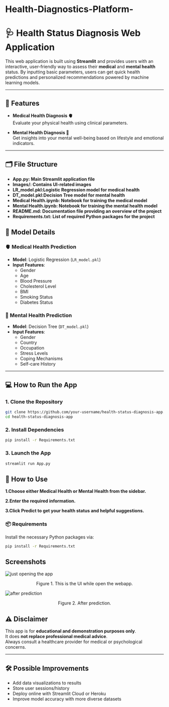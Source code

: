 # Health-Diagnostics-Platform-
# 🩺 Health Status Diagnosis Web Application

This web application is built using **Streamlit** and provides users with an interactive, user-friendly way to assess their **medical** and **mental health** status. By inputting basic parameters, users can get quick health predictions and personalized recommendations powered by machine learning models.

---

## 🚀 Features

- **Medical Health Diagnosis 🫀**  
  Evaluate your physical health using clinical parameters.

- **Mental Health Diagnosis 🧠**  
  Get insights into your mental well-being based on lifestyle and emotional indicators.

---

## 🗂️ File Structure
- **App.py: Main Streamlit application file**
- **Images/: Contains UI-related images**
- **LR_model.pkl:Logistic Regression model for medical health**
- **DT_model.pkl:Decision Tree model for mental health**
- **Medical Health.ipynb: Notebook for training the medical model**
- **Mental Health.ipynb: Notebook for training the mental health model**
- **README.md: Documentation file providing an overview of the project**
- **Requirements.txt: List of required Python packages for the project**

## 🧠 Model Details

### 🫀 Medical Health Prediction
- **Model**: Logistic Regression (`LR_model.pkl`)
- **Input Features**:
  - Gender
  - Age
  - Blood Pressure
  - Cholesterol Level
  - BMI
  - Smoking Status
  - Diabetes Status

### 🧠 Mental Health Prediction
- **Model**: Decision Tree (`DT_model.pkl`)
- **Input Features**:
  - Gender
  - Country
  - Occupation
  - Stress Levels
  - Coping Mechanisms
  - Self-care History

---

## 💻 How to Run the App

### 1. Clone the Repository

```bash   
git clone https://github.com/your-username/health-status-diagnosis-app.git
cd health-status-diagnosis-app
```
### 2. Install Dependencies
```bash
pip install -r Requirements.txt
```
### 3. Launch the App
```bash
streamlit run App.py
```
## 🧭 How to Use
**1.Choose either Medical Health or Mental Health from the sidebar.**

**2.Enter the required information.**

**3.Click Predict to get your health status and helpful suggestions.**

### 📦 Requirements
Install the necessary Python packages via:

```bash
pip install -r Requirements.txt
```
Screenshots
-----------

<img src="https://github.com/user-attachments/assets/c95d5f6b-f0b3-4640-bbaa-1458ac433631" alt="just opening the app">
<p align="center">
  Figure 1. This is the UI while open the webapp.
</p>
<img src="https://github.com/user-attachments/assets/b800c3e5-df6c-4375-9cf1-04b9b5ae5076" alt="after prediction">
<p align="center">
  Figure 2. After prediction.
</p>

## ⚠️ Disclaimer

This app is for **educational and demonstration purposes only**.  
It does **not replace professional medical advice**.  
Always consult a healthcare provider for medical or psychological concerns.

---

## 🛠️ Possible Improvements

- Add data visualizations to results  
- Store user sessions/history  
- Deploy online with Streamlit Cloud or Heroku  
- Improve model accuracy with more diverse datasets

